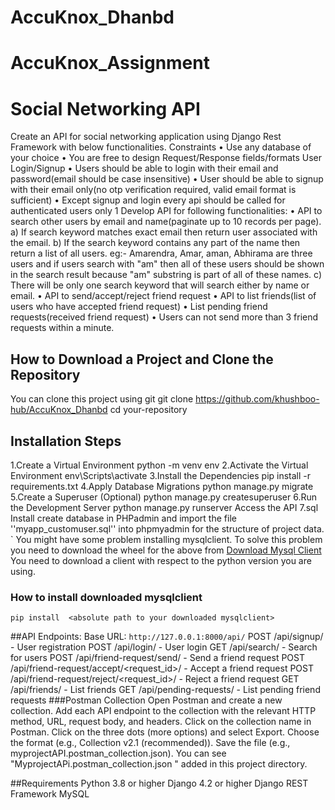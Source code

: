 # AccuKnox_Dhanbd
# AccuKnox_Assignment
# Social Networking API
Create an API for social networking application using Django Rest Framework with
below functionalities.
Constraints
• Use any database of your choice
• You are free to design Request/Response fields/formats
User Login/Signup
• Users should be able to login with their email and password(email should be case
insensitive)
• User should be able to signup with their email only(no otp verification required, valid
email format is sufficient)
• Except signup and login every api should be called for authenticated users only
1
Develop API for following functionalities:
• API to search other users by email and name(paginate up to 10 records per page).
a) If search keyword matches exact email then return user associated with the
email.
b) If the search keyword contains any part of the name then return a list of all
users.
eg:- Amarendra, Amar, aman, Abhirama are three users and if users search with "am"
then all of these users should be shown in the search result because "am"
substring is part of all of these names.
c) There will be only one search keyword that will search either by name or email.
• API to send/accept/reject friend request
• API to list friends(list of users who have accepted friend request)
• List pending friend requests(received friend request)
• Users can not send more than 3 friend requests within a minute.


## How to Download a Project and **Clone the Repository**
You can clone this project using git
   git clone https://github.com/khushboo-hub/AccuKnox_Dhanbd
   cd your-repository 
   
## Installation Steps
1.Create a Virtual Environment
   python -m venv env 
2.Activate the Virtual Environment
   env\Scripts\activate 
3.Install the Dependencies
   pip install -r requirements.txt 
4.Apply Database Migrations
   python manage.py migrate 
5.Create a Superuser (Optional)
   python manage.py createsuperuser 
6.Run the Development Server
   python manage.py runserver
   Access the API
7.sql Install
create database in PHPadmin and import the file ''myapp_customuser.sql'' into phpmyadmin for the structure of project data. `
You might have some problem installing mysqlclient. To solve this problem you need to download
the wheel for the above from 
[Download Mysql Client](https://www.lfd.uci.edu/~gohlke/pythonlibs/#mysqlclient)
You need to download a client with respect to the python version you are using.


### How to install downloaded mysqlclient

    pip install  <absolute path to your downloaded mysqlclient>

##API Endpoints:
Base URL: `http://127.0.0.1:8000/api/`
POST /api/signup/ - User registration
POST /api/login/ - User login
GET /api/search/ - Search for users
POST /api/friend-request/send/ - Send a friend request
POST /api/friend-request/accept/<request_id>/ - Accept a friend request
POST /api/friend-request/reject/<request_id>/ - Reject a friend request
GET /api/friends/ - List friends
GET /api/pending-requests/ - List pending friend requests
###Postman Collection
Open Postman and create a new collection.
Add each API endpoint to the collection with the relevant HTTP method, URL, request body, and headers.
Click on the collection name in Postman.
Click on the three dots (more options) and select Export.
Choose the format (e.g., Collection v2.1 (recommended)).
Save the file (e.g., myprojectAPI.postman_collection.json).
You  can see "MyprojectAPi.postman_collection.json "  added in this project directory.

##Requirements
Python 3.8 or higher
Django 4.2 or higher
Django REST Framework
MySQL
